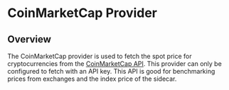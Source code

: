 # CoinMarketCap Provider

## Overview

The CoinMarketCap provider is used to fetch the spot price for cryptocurrencies from the [CoinMarketCap API](https://coinmarketcap.com/api/). This provider can only be configured to fetch with an API key. This API is good for benchmarking prices from exchanges and the index price of the sidecar.

